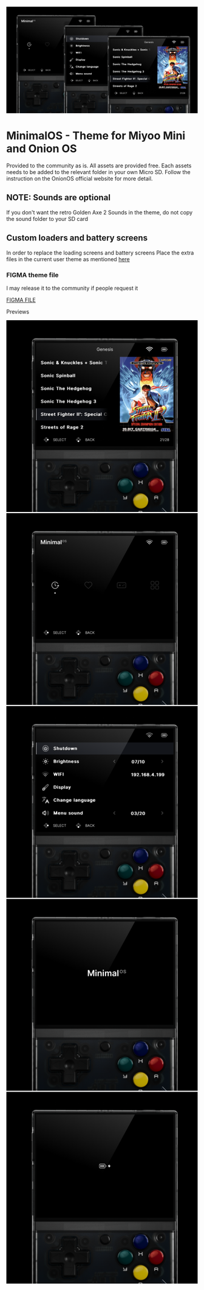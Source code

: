 ![Preview](Hero.png)




# MinimalOS - Theme for Miyoo Mini and Onion OS

Provided to the community as is. All assets are provided free.
Each assets needs to be added to the relevant folder in your own Micro SD.
Follow the instruction on the OnionOS official website for more detail.

## NOTE: Sounds are optional

If you don't want the retro Golden Axe 2 Sounds in the theme, do not copy the sound folder to your SD card

## Custom loaders and battery screens

In order to replace the loading screens and battery screens Place the extra files in the current user theme
as mentioned [here](https://onionui.github.io/docs/theme-design#theme-overrides)


### FIGMA theme file

I may release it to the community if people request it

[FIGMA FILE](https://www.figma.com/file/1DrDikIH6lo8RuhxXf3doM/Minimal-OS---Figma-Template?type=design&node-id=0%3A1&mode=design&t=6srTkUAmQYUvuD6D-1)

Previews

![List](Preview_List.png)
![Menu](Preview_Menu.png)
![Settings](Preview_Settings.png)
![Boot](Preview_Boot.png)
![Charge](Preview_Charging.png)